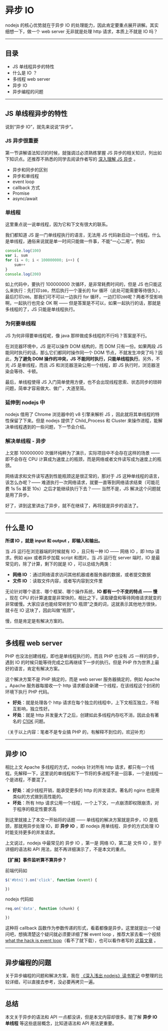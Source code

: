 # 异步 IO

nodejs 的核心优势就在于异步 IO 的处理能力，因此肯定要重点展开讲解。其实细想一下，做一个 web server 无非就是处理 http 请求，本质上不就是 IO 吗？

----

## 目录

- JS 单线程异步的特性
- 什么是 IO ？
- 多线程 web server
- 异步 IO
- 异步编程的问题

----

## JS 单线程异步的特性

说到“异步 IO”，就先来说说“异步”。

### JS 异步很重要

第一节讲解语法知识的时候，就强调过必须熟练掌握 JS 异步的相关知识，列出如下知识点。还推荐不熟悉的同学去阅读作者写的 [深入理解 JS 异步](https://github.com/wangfupeng1988/js-async-tutorial) 。

- 异步和同步的区别
- 异步和单线程
- event loop
- callback 方式
- Promise
- async/await

### 单线程

这里重点说一说单线程，因为它和下文有很大的联系。

我们都知道 JS 是一门单线程执行的语言，无法用 JS 代码新启动一个线程。什么是单线程，通俗来说就是单一时间只能做一件事，不能“一心二用”。例如

```js
console.log(100)
var i, sum
for (i = 0; i < 100000000; i++) {
    sum++
}
console.log(200)
```

如上代码中，要执行 100000000 次循环，是非常耗费时间的，但是 JS 也只能这么来执行：先打印`100`，然后执行一个漫长的 for 循环（此处可能需要等待很久），最后打印`200`。那我们可不可以一边执行 for 循环，一边打印`200`呢？两者不受影响啊，一起执行也完全 OK 啊 —— 但是答案是不可以，如果一起执行的话，那就是多线程的了，JS 只能是单线程执行。

### 为何要单线程

JS 为何非得要单线程呢，像 java 那样做成多线程的不行吗？答案是不行。

在浏览器环境中，JS 是可以操作 DOM 结构的，而 DOM 只有一份。如果两段 JS 能同时执行的话，那么它们都同时操作同一个 DOM 节点，不就发生冲突了吗？因此，**为了避免 DOM 操作的冲突，JS 不能同时执行，只能单线程执行**。另外，不光 JS 是单线程，而且 JS 和浏览器渲染公用一个线程，即 JS 执行时，浏览器渲染会等待、卡顿。

最后，单线程使得 JS 入门简单使用方便，也不会出现线程思索、状态同步的琐碎问题，简单才容易做大、做广，大道至简。

### 延伸到 nodejs 中

nodejs 借用了 Chrome 浏览器中的 v8 引擎来解析 JS ，因此就将其单线程的特性保留了下来。但是 nodejs 提供了 Child_Process 和 Cluster 来操作进程，能解决单线程遇到的一些问题，下一节会介绍。

### 解决单线程 - 异步

上文那 100000000 次循环纯粹为了演示，实际项目中不会存在这样的场景 —— 即不会存在 CPU 计算成为速度上的瓶颈，而是网络或者文件读写成为速度上的瓶颈。

网络请求和文件读写遇到性能瓶颈这是很正常的，那对于 JS 这种单线程的语言，该怎么办呢？—— 难道执行一次网络请求，就要一直等到网络请求结束（可能花费 1s 5s 甚至 10s）之后才能继续执行下去？—— 当然不是，JS 解决这个问题就是用了异步。

好了，讲到这里讲出了异步，就不在继续了，再将就是异步的语法了。

----

## 什么是 IO

**所谓 IO ，就是 input 和 output ，即输入和输出。**

当 JS 运行在浏览器端的时候就有 IO ，且只有一种 IO —— 网络 IO ，即 http 请求。例如 ajax 或者异步加载 script 和图片。当 JS 运行在 server 端时，IO 是最常见的，除了计算，剩下的就是 IO ，可以总结为两类：

- **网络 IO** ：通过网络请求访问其他机器或者服务器的数据，或者提交数据
- **文件 IO** ：读取文件内容，或者写内容到文件里

无论针对哪个语言、哪个框架、哪个操作系统，**IO 都有一个不变的特点 —— 慢** 。现在 CPU 的计算速度是非常快的，相比之下，读取硬盘和等待网络请求就变的非常缓慢。大家应该也能经常听到“IO 瓶颈”之类的词，这就表示其他地方很快，就卡在 IO 这块了，因此叫做“瓶颈”。

慢，但是肯定是有解决方案的。

----

## 多线程 web server

PHP 也没法创建线程，即也是单线程执行的，而且 PHP 也没有 JS 一样的异步，遇到 IO 的时候只能等待完成之后再继续下一步的执行。但是 PHP 作为世界上最好的语言，肯定有解决方案。

这个解决方案不是 PHP 搞定的，而是 web server 服务器搞定的，例如 Apache 。Apache 服务器每接收一个 http 请求都会新建一个线程，在该线程这个封闭的环境下执行 PHP 代码。

- **好处**：就是处理各个 http 请求在每个独立的线程中，上下文相互独立，不相互影响，独立性好。
- **坏处**：就是 http 并发量大了之后，创建如此多线程内存吃不消，因此会有著名的 [C10K](http://www.kegel.com/c10k.html) 问题。

（关于以上内容：笔者不是专业搞 PHP 的，有解释不到位的，欢迎补充）

----

## 异步 IO

相比上文 Apache 多线程的方式，nodejs 针对所有 http 请求，都只有一个线程。先解释一下，这里说的单线程和下一节将的多进程不是一回事，一个是线程一个是进程，不要混了。

- **好处**：减少线程开销，能承受更多的 http 的并发请求。著名的 nginx 也是用类似的方式做到高性能的。
- **坏处**：所有 http 请求公用一个线程，一个上下文，一点崩溃即权限崩溃，对于程序的稳定性要求高

到这里就接上了本文一开始将的话题 —— 单线程的解决方案就是异步，IO 是瓶颈，那就用异步处理 IO，即 **异步 IO** ，即 nodejs 用单线程、异步的方式处理 IO 时能支持更多的并发请求。

上文说过，nodejs 中最常见的 异步 IO ，第一是 网络 IO，第二是 文件 IO ，至于详细的语法和 API 用法，就不再详细演示了，不是本文的重点。

**【扩展】事件监听算不算异步？**

前端代码如

```js
$('#btn1').on('click', function (event) {

})
```

nodejs 代码如

```js
req.on('data', function (chunk) {

})
```

这种将 callback 函数作为参数传递的形式，看着都像是异步。这里就提出一个疑问吧，想搞清楚这个疑问就必须要详细了解 event loop ，推荐大家去看一个视频 [what the hack is event loop](https://pan.baidu.com/s/1i6slMiL)（看不了就下载），也可以看作者写的 [这篇文章](https://github.com/wangfupeng1988/js-async-tutorial/blob/master/part1-basic/03-event-bind.md) 。

----

## 异步编程的问题

关于异步编程的问题和解决方案，我在 [《深入浅出 nodejs》读书笔记](https://github.com/wangfupeng1988/read-notes/blob/master/book/%E6%B7%B1%E5%85%A5%E6%B5%85%E5%87%BAnodejs.md#%E7%AC%AC%E5%9B%9B%E7%AB%A0-%E5%BC%82%E6%AD%A5%E7%BC%96%E7%A8%8B) 中整理的比较详细，可以直接去参考，没必要再拷贝一遍。

----

## 总结

本文关于异步的语法和 API 一点都没讲，但是本文内容却很多。能了解 **异步 IO** **单线程** 等这些底层概念，比知道语法和 API 用法更重要。
